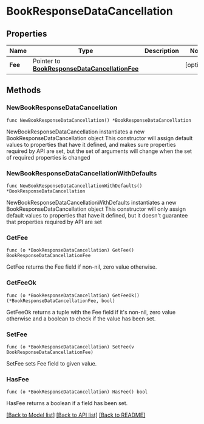 # BookResponseDataCancellation

## Properties

Name | Type | Description | Notes
------------ | ------------- | ------------- | -------------
**Fee** | Pointer to [**BookResponseDataCancellationFee**](BookResponseDataCancellationFee.md) |  | [optional] 

## Methods

### NewBookResponseDataCancellation

`func NewBookResponseDataCancellation() *BookResponseDataCancellation`

NewBookResponseDataCancellation instantiates a new BookResponseDataCancellation object
This constructor will assign default values to properties that have it defined,
and makes sure properties required by API are set, but the set of arguments
will change when the set of required properties is changed

### NewBookResponseDataCancellationWithDefaults

`func NewBookResponseDataCancellationWithDefaults() *BookResponseDataCancellation`

NewBookResponseDataCancellationWithDefaults instantiates a new BookResponseDataCancellation object
This constructor will only assign default values to properties that have it defined,
but it doesn't guarantee that properties required by API are set

### GetFee

`func (o *BookResponseDataCancellation) GetFee() BookResponseDataCancellationFee`

GetFee returns the Fee field if non-nil, zero value otherwise.

### GetFeeOk

`func (o *BookResponseDataCancellation) GetFeeOk() (*BookResponseDataCancellationFee, bool)`

GetFeeOk returns a tuple with the Fee field if it's non-nil, zero value otherwise
and a boolean to check if the value has been set.

### SetFee

`func (o *BookResponseDataCancellation) SetFee(v BookResponseDataCancellationFee)`

SetFee sets Fee field to given value.

### HasFee

`func (o *BookResponseDataCancellation) HasFee() bool`

HasFee returns a boolean if a field has been set.


[[Back to Model list]](../README.md#documentation-for-models) [[Back to API list]](../README.md#documentation-for-api-endpoints) [[Back to README]](../README.md)


